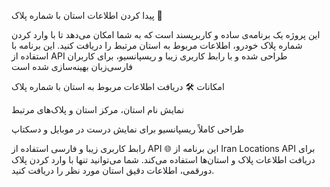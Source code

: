 پیدا کردن اطلاعات استان با شماره پلاک 🚗

این پروژه یک برنامه‌ی ساده و کاربرپسند است که به شما امکان می‌دهد تا با وارد کردن شماره پلاک خودرو، اطلاعات مربوط به استان مرتبط را دریافت کنید. این برنامه با استفاده از API طراحی شده و با رابط کاربری زیبا و ریسپانسیو، برای کاربران فارسی‌زبان بهینه‌سازی شده است


امکانات 🛠️
دریافت اطلاعات مربوط به استان با شماره پلاک

نمایش نام استان، مرکز استان و پلاک‌های مرتبط

طراحی کاملاً ریسپانسیو برای نمایش درست در موبایل و دسکتاپ

رابط کاربری زیبا و فارسی
استفاده از API 🌐
این برنامه از Iran Locations API برای دریافت اطلاعات پلاک و استان‌ها استفاده می‌کند. شما می‌توانید تنها با وارد کردن پلاک دو‌رقمی، اطلاعات دقیق استان مورد نظر را دریافت کنید.
